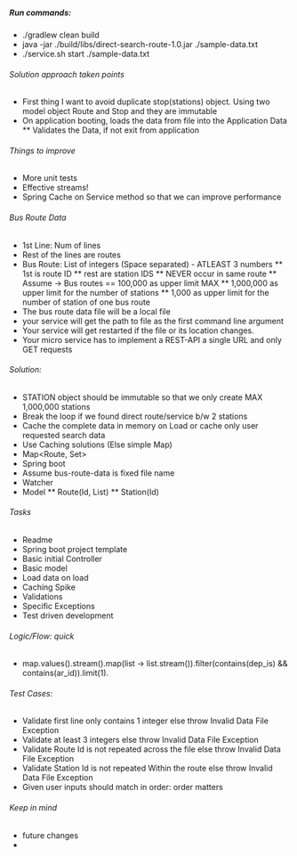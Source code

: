 ##### Run commands:
*  ./gradlew clean build
* java -jar ./build/libs/direct-search-route-1.0.jar ./sample-data.txt
* ./service.sh start ./sample-data.txt

###### Solution approach taken points
* First thing I want to avoid duplicate stop(stations) object. Using two model object Route and Stop and they are immutable 
* On application booting, loads the data from file into the Application Data
** Validates the Data, if not exit from application

###### Things to improve
* More unit tests 
* Effective streams!
* Spring Cache on Service method so that we can improve performance

###### Bus Route Data
* 1st Line: Num of lines
* Rest of the lines are routes
* Bus Route: List of integers (Space separated) - ATLEAST 3 numbers
** 1st is route ID
** rest are station IDS
** NEVER occur in same route
** Assume -> Bus routes == 100,000 as upper limit MAX
** 1,000,000 as upper limit for the number of stations
** 1,000 as upper limit for the number of station of one bus route
* The bus route data file will be a local file
* your service will get the path to file as the first command line argument
* Your service will get restarted if the file or its location changes.
* Your micro service has to implement a REST-API a single URL and only GET requests 

###### Solution:
* STATION object should be immutable so that we only create MAX 1,000,000 stations
* Break the loop if we found direct route/service b/w 2 stations
* Cache the complete data in memory on Load or cache only user requested search data
* Use Caching solutions (Else simple Map)
* Map<Route, Set<Stations>>
* Spring boot
* Assume bus-route-data is fixed file name
* Watcher 
* Model
** Route(Id, List<Station>)
** Station(Id)

###### Tasks
* Readme 
* Spring boot project template 
* Basic initial Controller
* Basic model
* Load data on load
* Caching Spike
* Validations
* Specific Exceptions 
* Test driven development

###### Logic/Flow: quick
* map.values().stream().map(list<Stations> -> list.stream()).filter(contains(dep_is) && contains(ar_id)).limit(1).

###### Test Cases:
* Validate first line only contains 1 integer else throw Invalid Data File Exception
* Validate at least 3 integers else throw Invalid Data File Exception
* Validate Route Id is not repeated across the file else throw Invalid Data File Exception
* Validate Station Id is not repeated Within the route else throw Invalid Data File Exception
* Given user inputs should match in order: order matters

###### Keep in mind
* future changes
* 